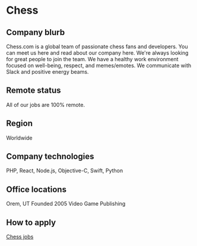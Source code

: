 # Chess

## Company blurb

Chess.com is a global team of passionate chess fans and developers. You can meet us here and read about our company here. We're always looking for great people to join the team. We have a healthy work environment focused on well-being, respect, and memes/emotes. We communicate with Slack and positive energy beams.

## Remote status

All of our jobs are 100% remote.

## Region

Worldwide

## Company technologies

PHP, React, Node.js, Objective-C, Swift, Python

## Office locations

Orem, UT
Founded 2005
Video Game Publishing

## How to apply

[Chess jobs](https://www.chess.com/jobs/)
